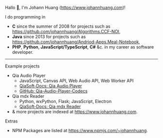 Hallo 👋, I'm Johann Huang (<https://www.johannhuang.com>)!

I do programming in

* **C** since the summer of 2008 for projects such as <https://github.com/johannhuang/Algorithms.CCF-NOI>,
* **Java** since 2013 for projects such as <https://github.com/johannhuang/Andriod-Apps.Meal-Notebook>,
* **PHP**, **Python**, **JavaScript/TypeScript**, **C#** &c. in my career as software developer.

---

Example projects

* Qia Audio Player
	* JavaScript, Canvas API, Web Audio API, Web Worker API
	* [QiaSoft-Docs: Qia Audio Player](https://docs.qiasoft.de/qia-audio-player/)
	* [GitHub: Qia-Audio-Player-Codecs](https://github.com/johannhuang/Qia-Audio-Player-Codecs)
* Qia mdx Reader
	* Python, wxPython, Flask; JavaScript, Electron
	* [QiaSoft-Docs: Qia mdx Reader](https://docs.qiasoft.de/qia-mdx-reader/)
* & more projects are indexed at <https://www.johannhuang.com>.

Extras

* NPM Packages are listed at <https://www.npmjs.com/~johannhuang>.
